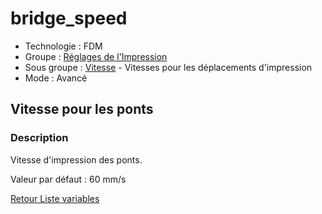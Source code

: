 # bridge_speed

* Technologie : FDM
* Groupe : [Réglages de l'Impression](../print_settings/print_settings.md)
* Sous groupe : [Vitesse](../print_settings/print_settings.md#vitesse) - Vitesses pour les déplacements d'impression
* Mode : Avancé

## Vitesse pour les ponts

### Description


Vitesse d'impression des ponts.

Valeur par défaut : 60 mm/s

[Retour Liste variables](variable_list.md)
